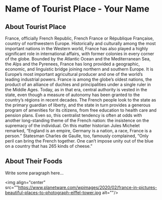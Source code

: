 # Name of Tourist Place - Your Name

## About Tourist Place 
France, officially French Republic, French France or République Française, country of northwestern Europe. Historically and culturally among the most important nations in the Western world, France has also played a highly significant role in international affairs, with former colonies in every corner of the globe. Bounded by the Atlantic Ocean and the Mediterranean Sea, the Alps and the Pyrenees, France has long provided a geographic, economic, and linguistic bridge joining northern and southern Europe. It is Europe’s most important agricultural producer and one of the world’s leading industrial powers.
France is among the globe’s oldest nations, the product of an alliance of duchies and principalities under a single ruler in the Middle Ages. Today, as in that era, central authority is vested in the state, even though a measure of autonomy has been granted to the country’s régions in recent decades. The French people look to the state as the primary guardian of liberty, and the state in turn provides a generous program of amenities for its citizens, from free education to health care and pension plans. Even so, this centralist tendency is often at odds with another long-standing theme of the French nation: the insistence on the supremacy of the individual. On this matter historian Jules Michelet remarked, “England is an empire, Germany is a nation, a race, France is a person.” Statesman Charles de Gaulle, too, famously complained, “Only peril can bring the French together. One can’t impose unity out of the blue on a country that has 265 kinds of cheese.”

## About Their Foods
Write some paragraph here...

<img align="center" src=""https://www.planetware.com/wpimages/2020/02/france-in-pictures-beautiful-places-to-photograph-eiffel-tower.jpg alt="<place-name>"/>

<!--Example: <img align="center" src="https://lotustours.in/assets/img/taj/photo-room-detail-1.jpg" alt="Taj Mahal"/> -->
